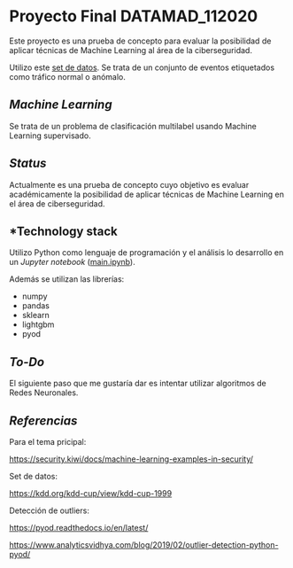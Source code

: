 # Proyecto Final DATAMAD_112020
Este proyecto es una prueba de concepto para evaluar la posibilidad de aplicar técnicas de Machine Learning al área de la ciberseguridad.

Utilizo este [set de datos](https://kdd.org/kdd-cup/view/kdd-cup-1999). Se trata de un conjunto de eventos etiquetados como tráfico normal o anómalo.

## ***Machine Learning***
Se trata de un problema de clasificación multilabel usando Machine Learning supervisado.

## ***Status***
Actualmente es una prueba de concepto cuyo objetivo es evaluar académicamente la posibilidad de aplicar técnicas de Machine Learning en el área de ciberseguridad.

## ***Technology stack**
Utilizo Python como lenguaje de programación y el análisis lo desarrollo en un *Jupyter notebook* ([main.ipynb](./main.ipynb)).

Además se utilizan las librerías:
- numpy
- pandas
- sklearn
- lightgbm
- pyod

## ***To-Do***
El siguiente paso que me gustaría dar es intentar utilizar algoritmos de Redes Neuronales.

## ***Referencias***
Para el tema pricipal:

https://security.kiwi/docs/machine-learning-examples-in-security/

Set de datos:

https://kdd.org/kdd-cup/view/kdd-cup-1999

Detección de outliers:

https://pyod.readthedocs.io/en/latest/

https://www.analyticsvidhya.com/blog/2019/02/outlier-detection-python-pyod/